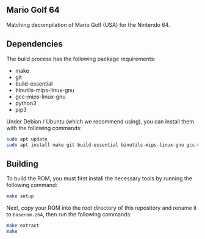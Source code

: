 ## Mario Golf 64

Matching decompilation of Mario Golf (USA) for the Nintendo 64.

## Dependencies

The build process has the following package requirements:

* make
* git
* build-essential
* binutils-mips-linux-gnu
* gcc-mips-linux-gnu
* python3
* pip3

Under Debian / Ubuntu (which we recommend using), you can install them with the following commands:

```bash
sudo apt update
sudo apt install make git build-essential binutils-mips-linux-gnu gcc-mips-linux-gnu python3 python3-pip
```

## Building

To build the ROM, you must first install the necessary tools by running the following command:

```bash
make setup
```

Next, copy your ROM into the root directory of this repository and rename it to `baserom.z64`, then run the following commands:

```bash
make extract
make
```

